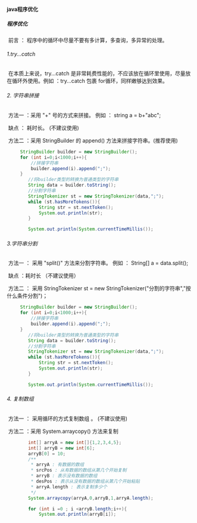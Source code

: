 #### java程序优化

#####    程序优化

​       前言 ： 程序中的循环中尽量不要有多计算，多查询，多异常的处理。

######        1.try...catch

​           在本质上来说，try...catch 是非常耗费性能的，不应该放在循环里使用，尽量放在循环外使用。例如 ：try...catch 包裹 for循环，同样嫩够达到效果。

######        2. 字符串拼接

​            方法一 ：采用 "+" 号的方式来拼接。  例如 ： string a = b+"abc";

​            缺点 ： 耗时长。 (不建议使用)

​           方法二 ：采用 StringBuilder 的 append() 方法来拼接字符串。(推荐使用)

```java
     StringBuilder builder = new StringBuilder();
     for (int i=0;i<1000;i++){
         //拼接字符串
         builder.append(i).append(";");
     }
        //将builder类型的转换为普通类型的字符串
        String data = builder.toString();
        //分割字符串
        StringTokenizer st = new StringTokenizer(data,";");
        while (st.hasMoreTokens()){
            String str = st.nextToken();
            System.out.println(str);
        }

        System.out.println(System.currentTimeMillis());
```

######      3.字符串分割

​          方法一 ： 采用 "split()" 方法来分割字符串。 例如 ： String[] a = data.split();

​          缺点 ：耗时长 （不建议使用）

​          方法二 ： 采用 StringTokenizer  st  =  new StringTokenizer("分割的字符串","按什么条件分割")；

```java
     StringBuilder builder = new StringBuilder();
     for (int i=0;i<1000;i++){
         //拼接字符串
         builder.append(i).append(";");
     }
        //将builder类型的转换为普通类型的字符串
        String data = builder.toString();
        //分割字符串
        StringTokenizer st = new StringTokenizer(data,";");
        while (st.hasMoreTokens()){
            String str = st.nextToken();
            System.out.println(str);
        }

        System.out.println(System.currentTimeMillis());
```

######     4. 复制数组

​     方法一 ： 采用循环的方式复制数组 。 (不建议使用)

​     方法二 ：采用 System.arraycopy() 方法来复制

```java
        int[] arryA = new int[]{1,2,3,4,5};
        int[] arryB = new int[6];
        arryB[0] = 10;
        /**
         * arryA : 有数据的数组
         * srcPos : 从有数据的数组从第几个开始复制
         * arryB : 表示没有数据的数组
         * desPos : 表示从没有数据的数组从第几个开始粘贴
         * arryA.length : 表示复制多少个
         */
        System.arraycopy(arryA,0,arryB,1,arryA.length);

        for (int i =0 ; i <arryB.length;i++){
            System.out.println(arryB[i]);
```

